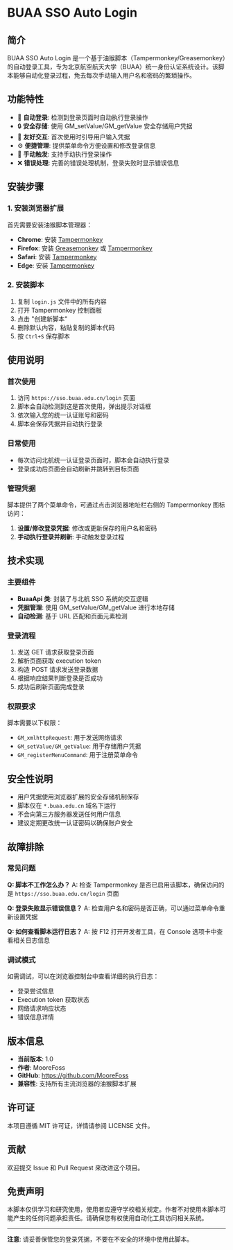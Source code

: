 # BUAA SSO Auto Login

## 简介

BUAA SSO Auto Login 是一个基于油猴脚本（Tampermonkey/Greasemonkey）的自动登录工具，专为北京航空航天大学（BUAA）统一身份认证系统设计。该脚本能够自动化登录过程，免去每次手动输入用户名和密码的繁琐操作。

## 功能特性

- 🚀 **自动登录**: 检测到登录页面时自动执行登录操作
- 🔒 **安全存储**: 使用 GM_setValue/GM_getValue 安全存储用户凭据
- 📱 **友好交互**: 首次使用时引导用户输入凭据
- ⚙️ **便捷管理**: 提供菜单命令方便设置和修改登录信息
- 🔄 **手动触发**: 支持手动执行登录操作
- ❌ **错误处理**: 完善的错误处理机制，登录失败时显示错误信息

## 安装步骤

### 1. 安装浏览器扩展

首先需要安装油猴脚本管理器：

- **Chrome**: 安装 [Tampermonkey](https://chrome.google.com/webstore/detail/tampermonkey/dhdgffkkebhmkfjojejmpbldmpobfkfo)
- **Firefox**: 安装 [Greasemonkey](https://addons.mozilla.org/en-US/firefox/addon/greasemonkey/) 或 [Tampermonkey](https://addons.mozilla.org/en-US/firefox/addon/tampermonkey/)
- **Safari**: 安装 [Tampermonkey](https://apps.apple.com/us/app/tampermonkey/id1482490089)
- **Edge**: 安装 [Tampermonkey](https://microsoftedge.microsoft.com/addons/detail/tampermonkey/iikmkjmpaadaobahmlepeloendndfphd)

### 2. 安装脚本

1. 复制 `login.js` 文件中的所有内容
2. 打开 Tampermonkey 控制面板
3. 点击 "创建新脚本"
4. 删除默认内容，粘贴复制的脚本代码
5. 按 `Ctrl+S` 保存脚本

## 使用说明

### 首次使用

1. 访问 `https://sso.buaa.edu.cn/login` 页面
2. 脚本会自动检测到这是首次使用，弹出提示对话框
3. 依次输入您的统一认证账号和密码
4. 脚本会保存凭据并自动执行登录

### 日常使用

- 每次访问北航统一认证登录页面时，脚本会自动执行登录
- 登录成功后页面会自动刷新并跳转到目标页面

### 管理凭据

脚本提供了两个菜单命令，可通过点击浏览器地址栏右侧的 Tampermonkey 图标访问：

1. **设置/修改登录凭据**: 修改或更新保存的用户名和密码
2. **手动执行登录并刷新**: 手动触发登录过程

## 技术实现

### 主要组件

- **BuaaApi 类**: 封装了与北航 SSO 系统的交互逻辑
- **凭据管理**: 使用 GM_setValue/GM_getValue 进行本地存储
- **自动检测**: 基于 URL 匹配和页面元素检测

### 登录流程

1. 发送 GET 请求获取登录页面
2. 解析页面获取 execution token
3. 构造 POST 请求发送登录数据
4. 根据响应结果判断登录是否成功
5. 成功后刷新页面完成登录

### 权限要求

脚本需要以下权限：
- `GM_xmlhttpRequest`: 用于发送网络请求
- `GM_setValue/GM_getValue`: 用于存储用户凭据
- `GM_registerMenuCommand`: 用于注册菜单命令

## 安全性说明

- 用户凭据使用浏览器扩展的安全存储机制保存
- 脚本仅在 `*.buaa.edu.cn` 域名下运行
- 不会向第三方服务器发送任何用户信息
- 建议定期更改统一认证密码以确保账户安全

## 故障排除

### 常见问题

**Q: 脚本不工作怎么办？**
A: 检查 Tampermonkey 是否已启用该脚本，确保访问的是 `https://sso.buaa.edu.cn/login` 页面

**Q: 登录失败显示错误信息？**
A: 检查用户名和密码是否正确，可以通过菜单命令重新设置凭据

**Q: 如何查看脚本运行日志？**
A: 按 F12 打开开发者工具，在 Console 选项卡中查看相关日志信息

### 调试模式

如需调试，可以在浏览器控制台中查看详细的执行日志：
- 登录尝试信息
- Execution token 获取状态
- 网络请求响应状态
- 错误信息详情

## 版本信息

- **当前版本**: 1.0
- **作者**: MooreFoss
- **GitHub**: https://github.com/MooreFoss
- **兼容性**: 支持所有主流浏览器的油猴脚本扩展

## 许可证

本项目遵循 MIT 许可证，详情请参阅 LICENSE 文件。

## 贡献

欢迎提交 Issue 和 Pull Request 来改进这个项目。

## 免责声明

本脚本仅供学习和研究使用，使用者应遵守学校相关规定。作者不对使用本脚本可能产生的任何问题承担责任。请确保您有权使用自动化工具访问相关系统。

---

**注意**: 请妥善保管您的登录凭据，不要在不安全的环境中使用此脚本。
